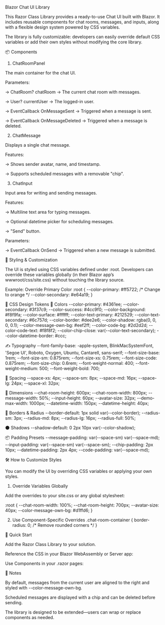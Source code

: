 ﻿Blazor Chat UI Library

This Razor Class Library provides a ready-to-use Chat UI built with Blazor. It includes reusable components for chat rooms, messages, and inputs, along with a flexible design system powered by CSS variables.

The library is fully customizable: developers can easily override default CSS variables or add their own styles without modifying the core library.

📦 Components
1. ChatRoomPanel

The main container for the chat UI.

<ChatRoomPanel 
    ChatRoom="@chatRoom"
    CurrentUser="@currentUser"
    OnMessageSent="HandleMessageSent"
    OnMessageDeleted="HandleMessageDeleted" />


Parameters:

-> ChatRoom? chatRoom → The current chat room with messages.

-> User? currentUser → The logged-in user.

-> EventCallback<Message> OnMessageSent → Triggered when a message is sent.

-> EventCallback<Message> OnMessageDeleted → Triggered when a message is deleted.

2. ChatMessage

Displays a single chat message.

<ChatMessage 
    message="@message"
    OnMessageDeletedCallback="HandleMessageDeleted" />


Features:

-> Shows sender avatar, name, and timestamp.

-> Supports scheduled messages with a removable "chip".

3. ChatInput

Input area for writing and sending messages.

<ChatInput OnSend="HandleSendMessage" />


Features:

-> Multiline text area for typing messages.

-> Optional datetime picker for scheduling messages.

-> "Send" button.

Parameters:

-> EventCallback<Message> OnSend → Triggered when a new message is submitted.

🎨 Styling & Customization

The UI is styled using CSS variables defined under :root.
Developers can override these variables globally (in their Blazor app’s wwwroot/css/site.css) without touching the library source.

Example: Override Primary Color
:root {
  --color-primary: #ff5722; /* Change to orange */
  --color-secondary: #e64a19;
}

📐 CSS Design Tokens
🎨 Colors
--color-primary: #4361ee;
--color-secondary: #3f37c9;
--color-success: #4cc9f0;
--color-background: #f8f9fa;
--color-surface: #ffffff;
--color-text-primary: #212529;
--color-text-secondary: #6c757d;
--color-border: #dee2e6;
--color-shadow: rgba(0, 0, 0, 0.1);
--color-message-own-bg: #eef2ff;
--color-code-bg: #2d2d2d;
--color-code-text: #f8f8f2;
--color-chip-close: var(--color-text-secondary);
--color-datetime-border: #ccc;

✍ Typography
--font-family-base: -apple-system, BlinkMacSystemFont, 'Segoe UI', Roboto, Oxygen, Ubuntu, Cantarell, sans-serif;
--font-size-base: 1rem;
--font-size-sm: 0.875rem;
--font-size-xs: 0.75rem;
--font-size-code: 0.875rem;
--font-size-chip: 0.6rem;
--font-weight-normal: 400;
--font-weight-medium: 500;
--font-weight-bold: 700;

📏 Spacing
--space-xs: 4px;
--space-sm: 8px;
--space-md: 16px;
--space-lg: 24px;
--space-xl: 32px;

📐 Dimensions
--chat-room-height: 600px;
--chat-room-width: 800px;
--message-width: 50%;
--input-height: 60px;
--avatar-size: 32px;
--demo-max-width: 1000px;
--datetime-width: 150px;
--datetime-height: 40px;

🔲 Borders & Radius
--border-default: 1px solid var(--color-border);
--radius-sm: 3px;
--radius-md: 8px;
--radius-lg: 16px;
--radius-full: 50%;

🌑 Shadows
--shadow-default: 0 2px 10px var(--color-shadow);

📦 Padding Presets
--message-padding: var(--space-sm) var(--space-md);
--input-padding: var(--space-sm) var(--space-sm);
--chip-padding: 2px 10px;
--datetime-padding: 2px 4px;
--code-padding: var(--space-md);

🛠 How to Customize Styles

You can modify the UI by overriding CSS variables or applying your own styles.

1. Override Variables Globally

Add the overrides to your site.css or any global stylesheet:

:root {
  --chat-room-width: 100%;
  --chat-room-height: 700px;
  --avatar-size: 40px;
  --color-message-own-bg: #d1ffd6;
}

2. Use Component-Specific Overrides
.chat-room-container {
  border-radius: 0; /* Remove rounded corners */
}


🚀 Quick Start

Add the Razor Class Library to your solution.

<ProjectReference Include="..\Ignyte.BlazorMessenger.UI\Ignyte.BlazorMessenger.UI.csproj" />


Reference the CSS in your Blazor WebAssembly or Server app:

<link href="_content/Ignyte.BlazorMessenger.UI/css/chat.css" rel="stylesheet" />


Use Components in your .razor pages:

<ChatRoomPanel 
    ChatRoom="@room" 
    CurrentUser="@currentUser"
    OnMessageSent="MessageSent"
    OnMessageDeleted="MessageDeleted" />

📌 Notes

By default, messages from the current user are aligned to the right and styled with --color-message-own-bg.

Scheduled messages are displayed with a chip and can be deleted before sending.

The library is designed to be extended—users can wrap or replace components as needed.